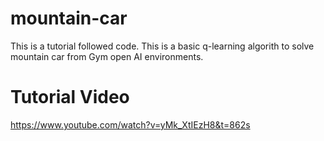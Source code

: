 # mountain-car
This is a tutorial followed code.
This is a basic q-learning algorith to 
solve mountain car from Gym open AI environments.

# Tutorial Video
https://www.youtube.com/watch?v=yMk_XtIEzH8&t=862s
